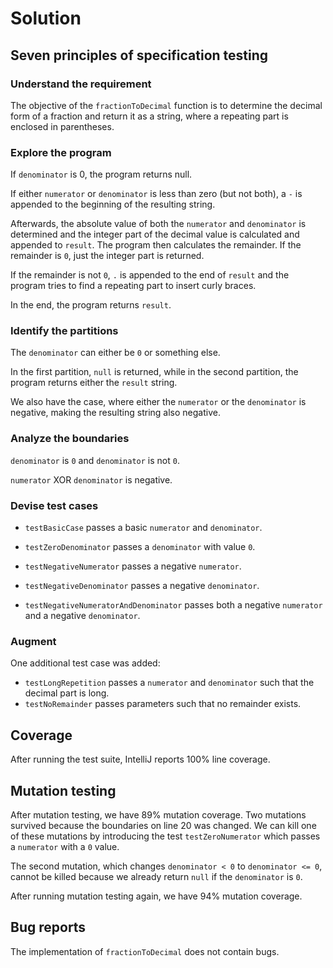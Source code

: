 # Solution

## Seven principles of specification testing

### Understand the requirement
The objective of the `fractionToDecimal` function is to determine the decimal form of a fraction and 
return it as a string, where a repeating part is enclosed in parentheses.

### Explore the program
If `denominator` is 0, the program returns null.

If either `numerator` or `denominator` is less than zero (but not both), a `-` is appended to the 
beginning of the resulting string.

Afterwards, the absolute value of both the `numerator` and `denominator` is determined and the integer 
part of the decimal value is calculated and appended to `result`. The program then calculates the remainder. 
If the remainder is `0`, just the integer part is returned.

If the remainder is not `0`, `.` is appended to the end of `result` and the program tries to find a 
repeating part to insert curly braces.

In the end, the program returns `result`.

### Identify the partitions

The `denominator` can either be `0` or something else.

In the first partition, `null` is returned, while in the second partition, the program returns 
either the `result` string.

We also have the case, where either the `numerator` or the `denominator` is negative, making 
the resulting string also negative.

### Analyze the boundaries

`denominator` is `0` and `denominator` is not `0`.

`numerator` XOR `denominator` is negative.

### Devise test cases

- `testBasicCase` passes a basic `numerator` and `denominator`.

- `testZeroDenominator` passes a `denominator` with value `0`.

- `testNegativeNumerator` passes a negative `numerator`.

- `testNegativeDenominator` passes a negative `denominator`.

- `testNegativeNumeratorAndDenominator` passes both a negative `numerator` and a negative 
`denominator`.

### Augment

One additional test case was added:

- `testLongRepetition` passes a `numerator` and `denominator` such that the decimal part 
is long.
- `testNoRemainder` passes parameters such that no remainder exists.

## Coverage

After running the test suite, IntelliJ reports 100% line coverage.

## Mutation testing

After mutation testing, we have 89% mutation coverage. Two mutations survived because 
the boundaries on line 20 was changed. We can kill one of these mutations by introducing 
the test `testZeroNumerator` which passes a `numerator` with a `0` value.

The second mutation, which changes `denominator < 0` to `denominator <= 0`, cannot be 
killed because we already return `null` if the `denominator` is `0`.

After running mutation testing again, we have 94% mutation coverage.

## Bug reports

The implementation of `fractionToDecimal` does not contain bugs.